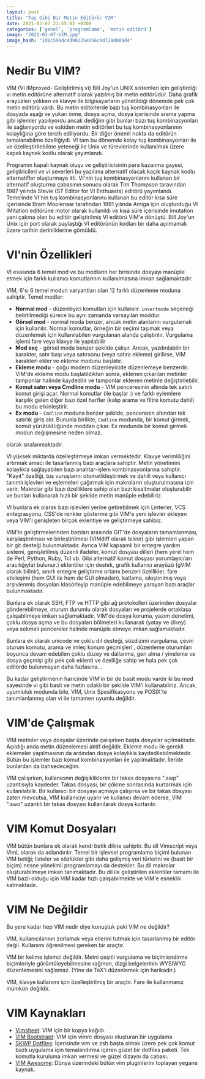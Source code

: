 ```yaml
---
layout: post
title: "Taş Gibi Bir Metin Editörü: VIM"
date: 2021-03-07 21:55:02 +0300
categories: ['genel', 'programlama', 'metin editörü']
image: "2021-03-07-VIM.jpg"
image_hash: "1d6c599dc4d90225eb56c0d724d009d4"
---
```



# Nedir Bu VIM?
VIM (Vi IMproved- Geliştirilmiş vi) Bill Joy'un UNIX sistemleri için geliştirdiği vi metin editörüne alternatif olarak yazılmış bir metin editörüdür. Daha grafik arayüzleri yokken ve klavye ile bilgisayarların yönetildiği dönemde pek çok metin editörü vardı. Bu metin editörlerde bazı tuş kombinasyonları ile dosyada aşağı ve yukarı inme, dosya açma, dosya içerisinde arama yapma gibi işlemler yapılıyordu ancak dediğim gibi bunları bazı tuş kombinasyonları ile sağlanıyordu ve eskiden metin editörleri bu tuş kombinasyonlarının kolaylığına göre tercih ediliyordu. Bir diğer önemli nokta da editörün temalanabilme özelliğiydi. VI tam bu dönemde kolay tuş kombinasyonları ile ve özelleştirilebilme yeteneği ile Unix ve türevlerinde kullanılmak üzere kapalı kaynak kodlu olarak yayımlandı.

Programın kapalı kaynak oluşu ve geliştiricisinin para kazanma gayesi, geliştiricileri ve vi severleri bu yazılıma alternatif olacak kaçık kaynak kodlu alternatifler oluşturmaya itti. VI'nin tuş kombinasyonlarını kullanan bir alternatif oluşturma çabasının sonucu olarak Tim Thompson taravından 1987 yılında Stevie (ST Editor for VI Enthuasts) editörü yayımlandı. Temelinde VI'nin tuş kombinasyonlarınu kullanan bu editör kısa süre içerisinde Bram Moolenaar tarafından 1991 yılında Amiga için oluşturduğu VI IMitation editörüne motor olarak kullanıldı ve kısa süre içerisinde imutation yani çakma olan bu editör geliştirilmiş VI editörü VIM'e dönüştü. Bill Joy'un Unix için port olarak paylaştığı VI editörünün kodları bir daha açılmamak üzere tarihin derinliklerine gömüldü.

# VI'nin Özellikleri

VI esasında 6 temel mod ve bu modların her birisinde dosyayı manüple etmek için farklı kullanıcı komutlarının kullanılmasına imkan sağlamaktadır. 

VIM, 6'sı 6 temel modun varyantları olan 12 farklı düzenleme moduna sahiptir. Temel modlar:

  * **Normal mod** - düzenleyici komutları için kullanılır. `insertmode` seçeneği belirtilmediği sürece bu aynı zamanda varsayılan moddur.
  * **Görsel mod** - normal moda benzer, ancak metin alanlarını vurgulamak için kullanılır. Normal komutlar, örneğin bir seçimi taşımak veya düzenlemek için kullanılabilen vurgulanan alanda çalıştırılır. Vurgulama işlemi fare veya klavye ile yapılabilir
  * **Mod seç** - görsel moda benzer şekilde çalışır. Ancak, yazdırılabilir bir karakter, satır başı veya satırsonu (veya satıra ekleme) girilirse, VIM karakteri ekler ve ekleme modunu başlatır.
  * **Ekleme modu** - çoğu modern düzenleyicide düzenlemeye benzerdir. VIM'de ekleme modu başlatıldıktan sonra, eklenen çıkarılan metinler tamponlar halinde kaydedilir ve tamponlar eklenen metinle değiştirilebilir.
  * **Komut satırı veya Cmdline modu** - VIM penceresinin altında tek satırlı komut girişi açar. Normal komutlar (ile başlar :) ve farklı eylemlere karşılık gelen diğer bazı özel harfler (kalıp arama ve filtre komutu dahil) bu modu etkinleştirir.
  * **Ex modu** - `Cmdline` moduna benzer şekilde, pencerenin altından tek satırlık giriş alır. Bununla birlikte, `Cmdline` modunda, bir komut girmek, komut yürütüldüğünde moddan çıkar. Ex modunda bir komut girmek modun değişmesine neden olmaz.

olarak sıralanmaktadır.

VI yüksek miktarda özelleştirmeye imkan vermektedir. Klavye verimliliğini artırmak amacı ile tasarlanmış bazı araçlara sahiptir. Metin yönetimini kolaylıkla sağlayabilen bazı anahtar-işlem kombinasyonlarına sahiptir. "Kayıt" özelliği, tuş vuruşlarını otomatikleştirmek ve dahili veya kullanıcı tanımlı işlevleri ve eşlemeleri çağırmak için makroların oluşturulmasına izin verir. Makrolar gibi bazı özelliklere sahip olan bazı kısaltmalar oluşturabilir ve bunları kullanarak hızlı bir şekilde metin manüple edebiliriz.

VI bunlara ek olarak bazı işlevleri yerine getirebilmek için Linterler,  VCS entegrasyonu, CSS'de renkler gösterme gibi VIM'e yeni işlevler ekleyen veya VIM'i genişleten birçok eklentiye ve geliştirmeye sahibiz. 


VIM'in geliştirmelerinden bazıları arasında GIT'de dosyaların tamamlanması, karşılaştırılması ve birleştirilmesi (VIMdiff olarak bilinir) gibi işlemleri yapan bir git desteği bulunmaktadır. Ayrıca VIM kapsamlı bir entegre yardım sistemi, genişletilmiş düzenli ifadeler, komut dosyası dilleri (hem yerel hem de Perl, Python, Ruby, Tcl vb. Gibi alternatif komut dosyası yorumlayıcıları aracılığıyla) bulunur.) eklentiler için destek, grafik kullanıcı arayüzü (gVIM olarak bilinir), sınırlı entegre geliştirme ortamı benzeri özellikler, fare etkileşimi (hem GUI ile hem de GUI olmadan), katlama, sıkıştırılmış veya arşivlenmiş dosyaları klasörleyip manüple edebilmeye yarayan bazı araçlar bulunmaktadır. 

Bunlara ek olarak SSH, FTP ve HTTP gibi ağ protokolleri üzerinden dosyalar gönderebilmeye, oturum durumlu olarak dosyaları ve projelerde ortaklaşa çalışablimeye imkan sağlamaktadır. VIM'de dosya koruma, yazım denetimi, çoklu dosya açma ve bu dosyaları bölmeleri kullanarak (yatay ve dikey) veya sekmeli pencereler halinde manüple etmeye imkan sağlamaktadır.

Bunlara ek olarak unicode ve çoklu dil desteği, sözdizimi vurgulama, çeviri oturum komutu, arama ve imleç konum geçmişleri , düzenleme oturumları boyunca devam edebilen çoklu düzey ve dallanma, geri alma / yineleme ve dosya geçmişi gibi pek çok eklenti ve özelliğe sahip ve hala pek çok editörde bulunmayan daha fazlasına...


Bu kadar geliştirmenin haricinde VIM'in bir de basit modu vardır ki bu mod sayesinde vi gibi basit ve metin odaklı bir şekilde VIM'i kullanabiliriz. Ancak, uyumluluk modunda bile, VIM, Unix Spesifikasyonu ve POSIX'te tanımlanlanmış olan vi ile tamamen uyumlu değildir.


# VIM'de Çalışmak

VIM metinler veya dosyalar üzerinde çalışırken başta  dosyalar açılmaktadır. Açıldığı anda metin düzenlemesi aktif değildir. Ekleme modu ile gerekli eklemeler yapılmasının da ardından dosya kolaylıkla kaydedilebilmektedir. Bütün bu işlemler bazı komut kombinasyonları ile yapılmaktadır. İleride bunlardan da bahsedeceğim.

VIM çalışırken, kullanıcının değişikliklerini bir takas dosyasına ".swp" uzantısıyla kaydeder. Takas dosyası, bir çökme sonrasında kurtarmak için kullanılabilir. Bir kullanıcı bir dosyayı açmaya çalışırsa ve bir takas dosyası zaten mevcutsa, VIM kullanıcıyı uyarır ve kullanıcı devam ederse, VIM ".swo" uzantılı bir takas dosyası kullanılarak dosya kurtarılır. 

# VIM Komut Dosyaları

VIM bütün bunlara ek olarak kendi betik diline sahiptir. Bu dil Vimscript veya VimL olarak da adlandırılır. Temel bir işlevsel programlama biçimi bulunan VIM betiği; listeler ve sözlükler gibi daha gelişmiş veri türlerini ve (basit bir biçim) nesne yönelimli programlamayı da destekler. Bu dil makrolar oluşturabilmeye imkan tanımaktadır. Bu dil ile geliştirilen eklentiler tamamı ile VIM bazlı olduğu için VIM kadar hızlı çalışabilmekte ve VIM'e esneklik katmaktadır.

# VIM Ne Değildir

Bu yere kadar hep VIM nedir  diye konuştuk peki VIM ne değildir?

VIM, kullanıcılarının zorlamak veya ellerini tutmak için tasarlanmış bir editör değil. Kullanımı öğrenilmesi gereken bir araçtır.

VIM bir kelime işlemci değildir. Metni çeşitli vurgulama ve biçimlendirme biçimleriyle görüntüleyebilmesine rağmen, dizgi belgelerinin WYSIWYG düzenlemesini sağlamaz. (Yine de TeX'i düzenlemek için harikadır.)

VIM, klavye kullanımı için özelleştirilmiş bir araçtır. Fare ile kullanmanız mümkün değildir.


# VIM Kaynakları

* [Vimsheet](https://vimsheet.com/): VIM için bir kopya kağıdı.
* [VIM Bootstrapt](https://vim-bootstrap.com/): VIM için vimrc dosyası oluşturan bir uygulama
* [SKWP Dotfiles](https://github.com/skwp/dotfiles): İçerisinde vim ve zsh başta olmak üzere pek çok komut bazlı uygulama için temalandırma içeren güzel bir dotfiles paketi. Tek komutla kuruluma imkan vermesi ve güzel dizaynı da cabası.
* [VIM Awesome](https://vimawesome.com/): Dünya üzerindeki bütün vim pluginlerini toplayan yegane kaynak. 